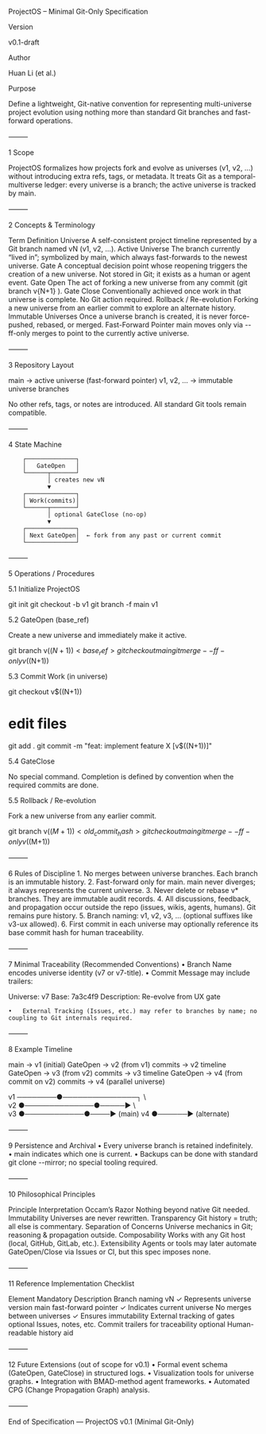 ProjectOS – Minimal Git-Only Specification

Version

v0.1-draft

Author

Huan Li (et al.)

Purpose

Define a lightweight, Git-native convention for representing multi-universe project evolution using nothing more than standard Git branches and fast-forward operations.

⸻

1  Scope

ProjectOS formalizes how projects fork and evolve as universes (v1, v2, …) without introducing extra refs, tags, or metadata.
It treats Git as a temporal-multiverse ledger: every universe is a branch; the active universe is tracked by main.

⸻

2  Concepts & Terminology

Term	Definition
Universe	A self-consistent project timeline represented by a Git branch named vN (v1, v2, …).
Active Universe	The branch currently “lived in”; symbolized by main, which always fast-forwards to the newest universe.
Gate	A conceptual decision point whose reopening triggers the creation of a new universe. Not stored in Git; it exists as a human or agent event.
Gate Open	The act of forking a new universe from any commit (git branch v{N+1} <base>).
Gate Close	Conventionally achieved once work in that universe is complete. No Git action required.
Rollback / Re-evolution	Forking a new universe from an earlier commit to explore an alternate history.
Immutable Universes	Once a universe branch is created, it is never force-pushed, rebased, or merged.
Fast-Forward Pointer	main moves only via --ff-only merges to point to the currently active universe.


⸻

3  Repository Layout

main         → active universe (fast-forward pointer)
v1, v2, ...  → immutable universe branches

No other refs, tags, or notes are introduced.
All standard Git tools remain compatible.

⸻

4  State Machine

        ┌──────────────┐
        │   GateOpen   │
        └──────┬───────┘
               │ creates new vN
               ▼
        ┌──────────────┐
        │ Work(commits)│
        └──────┬───────┘
               │ optional GateClose (no-op)
               ▼
        ┌──────────────┐
        │ Next GateOpen│  ← fork from any past or current commit
        └──────────────┘


⸻

5  Operations / Procedures

5.1  Initialize ProjectOS

git init
git checkout -b v1
git branch -f main v1

5.2  GateOpen (base_ref)

Create a new universe and immediately make it active.

git branch v$((N+1)) <base_ref>
git checkout main
git merge --ff-only v$((N+1))

5.3  Commit Work (in universe)

git checkout v$((N+1))
# edit files
git add .
git commit -m "feat: implement feature X [v$((N+1))]"

5.4  GateClose

No special command.
Completion is defined by convention when the required commits are done.

5.5  Rollback / Re-evolution

Fork a new universe from any earlier commit.

git branch v$((M+1)) <old_commit_hash>
git checkout main
git merge --ff-only v$((M+1))


⸻

6  Rules of Discipline
	1.	No merges between universe branches.
Each branch is an immutable history.
	2.	Fast-forward only for main.
main never diverges; it always represents the current universe.
	3.	Never delete or rebase v* branches.
They are immutable audit records.
	4.	All discussions, feedback, and propagation occur outside the repo
(issues, wikis, agents, humans). Git remains pure history.
	5.	Branch naming: v1, v2, v3, … (optional suffixes like v3-ux allowed).
	6.	First commit in each universe may optionally reference its base commit hash for human traceability.

⸻

7  Minimal Traceability (Recommended Conventions)
	•	Branch Name encodes universe identity (v7 or v7-title).
	•	Commit Message may include trailers:

Universe: v7
Base: 7a3c4f9
Description: Re-evolve from UX gate


	•	External Tracking (Issues, etc.) may refer to branches by name; no coupling to Git internals required.

⸻

8  Example Timeline

main → v1  (initial)
GateOpen → v2 (from v1)
  commits → v2 timeline
GateOpen → v3 (from v2)
  commits → v3 timeline
GateOpen → v4 (from commit on v2)
  commits → v4 (parallel universe)

v1 ────────●───────────────┐
            \              \
v2           ●──────────────●─────▶
              \              \
v3              ●────────────●────▶ (main)
v4               ●──────▶  (alternate)


⸻

9  Persistence and Archival
	•	Every universe branch is retained indefinitely.
	•	main indicates which one is current.
	•	Backups can be done with standard git clone --mirror; no special tooling required.

⸻

10  Philosophical Principles

Principle	Interpretation
Occam’s Razor	Nothing beyond native Git needed.
Immutability	Universes are never rewritten.
Transparency	Git history = truth; all else is commentary.
Separation of Concerns	Universe mechanics in Git; reasoning & propagation outside.
Composability	Works with any Git host (local, GitHub, GitLab, etc.).
Extensibility	Agents or tools may later automate GateOpen/Close via Issues or CI, but this spec imposes none.


⸻

11  Reference Implementation Checklist

Element	Mandatory	Description
Branch naming vN	✓	Represents universe version
main fast-forward pointer	✓	Indicates current universe
No merges between universes	✓	Ensures immutability
External tracking of gates	optional	Issues, notes, etc.
Commit trailers for traceability	optional	Human-readable history aid


⸻

12  Future Extensions (out of scope for v0.1)
	•	Formal event schema (GateOpen, GateClose) in structured logs.
	•	Visualization tools for universe graphs.
	•	Integration with BMAD-method agent frameworks.
	•	Automated CPG (Change Propagation Graph) analysis.

⸻

End of Specification — ProjectOS v0.1 (Minimal Git-Only)
